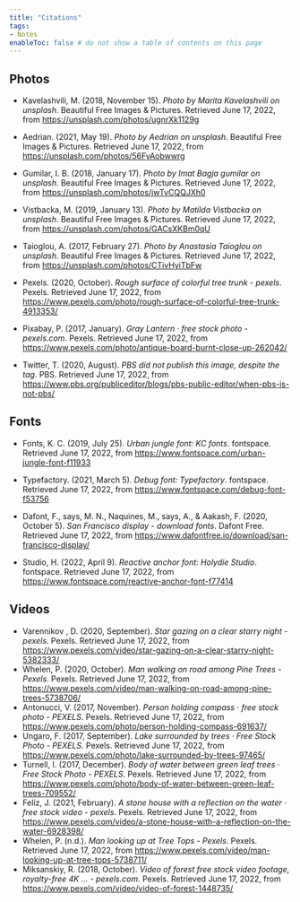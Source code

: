 ```yaml
---
title: "Citations"
tags:
- Notes
enableToc: false # do not show a table of contents on this page
---
```

## Photos
- Kavelashvili, M. (2018, November 15). _Photo by Marita Kavelashvili on unsplash_. Beautiful Free Images & Pictures. Retrieved June 17, 2022, from https://unsplash.com/photos/ugnrXk1129g
  
- Aedrian. (2021, May 19). _Photo by Aedrian on unsplash_. Beautiful Free Images & Pictures. Retrieved June 17, 2022, from https://unsplash.com/photos/56FyAobwwrg
  
- Gumilar, I. B. (2018, January 17). _Photo by Imat Bagja gumilar on unsplash_. Beautiful Free Images & Pictures. Retrieved June 17, 2022, from https://unsplash.com/photos/jwTvCQQJXh0
  
- Vistbacka, M. (2019, January 13). _Photo by Matilda Vistbacka on unsplash_. Beautiful Free Images & Pictures. Retrieved June 17, 2022, from https://unsplash.com/photos/GACsXKBm0qU
  
- Taioglou, A. (2017, February 27). _Photo by Anastasia Taioglou on unsplash_. Beautiful Free Images & Pictures. Retrieved June 17, 2022, from https://unsplash.com/photos/CTivHyiTbFw
  
- Pexels. (2020, October). _Rough surface of colorful tree trunk - pexels_. Pexels. Retrieved June 17, 2022, from https://www.pexels.com/photo/rough-surface-of-colorful-tree-trunk-4913353/
  
- Pixabay, P. (2017, January). _Gray Lantern · free stock photo - pexels.com_. Pexels. Retrieved June 17, 2022, from https://www.pexels.com/photo/antique-board-burnt-close-up-262042/
  
- Twitter, T. (2020, August). _PBS did not publish this image, despite the tag_. PBS. Retrieved June 17, 2022, from https://www.pbs.org/publiceditor/blogs/pbs-public-editor/when-pbs-is-not-pbs/

## Fonts
- Fonts, K. C. (2019, July 25). _Urban jungle font: KC fonts_. fontspace. Retrieved June 17, 2022, from https://www.fontspace.com/urban-jungle-font-f11933
  
- Typefactory. (2021, March 5). _Debug font: Typefactory_. fontspace. Retrieved June 17, 2022, from https://www.fontspace.com/debug-font-f53756
  
- Dafont, F., says, M. N., Naquines, M., says, A., & Aakash, F. (2020, October 5). _San Francisco display - download fonts_. Dafont Free. Retrieved June 17, 2022, from https://www.dafontfree.io/download/san-francisco-display/
  
- Studio, H. (2022, April 9). _Reactive anchor font: Holydie Studio_. fontspace. Retrieved June 17, 2022, from https://www.fontspace.com/reactive-anchor-font-f77414


## Videos
- Varennikov , D. (2020, September). _Star gazing on a clear starry night - pexels_. Pexels. Retrieved June 17, 2022, from https://www.pexels.com/video/star-gazing-on-a-clear-starry-night-5382333/
- Whelen, P. (2020, October). _Man walking on road among Pine Trees - Pexels_. Pexels. Retrieved June 17, 2022, from https://www.pexels.com/video/man-walking-on-road-among-pine-trees-5738706/
- Antonucci, V. (2017, November). _Person holding compass · free stock photo - PEXELS_. Pexels. Retrieved June 17, 2022, from https://www.pexels.com/photo/person-holding-compass-691637/
- Ungaro, F. (2017, September). _Lake surrounded by trees · Free Stock Photo - PEXELS_. Pexels. Retrieved June 17, 2022, from https://www.pexels.com/photo/lake-surrounded-by-trees-97465/
- Turnell, I. (2017, December). _Body of water between green leaf trees · Free Stock Photo - PEXELS_. Pexels. Retrieved June 17, 2022, from https://www.pexels.com/photo/body-of-water-between-green-leaf-trees-709552/
- Feliz, J. (2021, February). _A stone house with a reflection on the water · free stock video - pexels_. Pexels. Retrieved June 17, 2022, from https://www.pexels.com/video/a-stone-house-with-a-reflection-on-the-water-6928398/
- Whelen, P. (n.d.). _Man looking up at Tree Tops - Pexels_. Pexels. Retrieved June 17, 2022, from https://www.pexels.com/video/man-looking-up-at-tree-tops-5738711/
- Miksanskiy, R. (2018, October). _Video of forest free stock video footage, royalty-free 4K ... - pexels.com_. Pexels. Retrieved June 17, 2022, from https://www.pexels.com/video/video-of-forest-1448735/